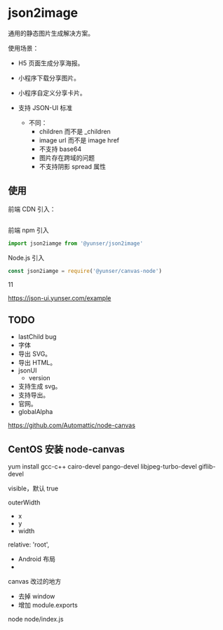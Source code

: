 

# json2image

通用的静态图片生成解决方案。

使用场景：

* H5 页面生成分享海报。
* 小程序下载分享图片。
* 小程序自定义分享卡片。



* 支持 JSON-UI 标准
  * 不同：
    * children 而不是 _children
    * image url 而不是 image href
    * 不支持 base64
    * 图片存在跨域的问题
    * 不支持阴影 spread 属性


## 使用



前端 CDN 引入：

```js

```

前端 npm 引入

```js
import json2iamge from '@yunser/json2image'
```

Node.js 引入

```js
const json2iamge = require('@yunser/canvas-node')
```

11

https://json-ui.yunser.com/example


## TODO

* lastChild bug
* 字体
* 导出 SVG。
* 导出 HTML。
* jsonUI
    * version
* 支持生成 svg。
* 支持导出。
* 官网。
* globalAlpha



https://github.com/Automattic/node-canvas


## CentOS 安装 node-canvas

yum install gcc-c++ cairo-devel pango-devel libjpeg-turbo-devel giflib-devel




visible，默认 true

outerWidth

* x
* y
* width



relative: 'root',



* Android 布局
* 



canvas 改过的地方

* 去掉 window
* 增加 module.exports



node node/index.js